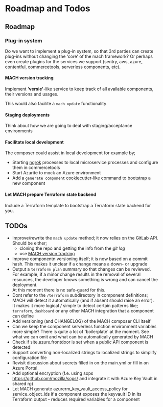 # Roadmap and Todos

## Roadmap

### Plug-in system
Do we want to implement a plug-in system, so that 3rd parties can create plug-ins without changing the 'core' of the mach framework? Or perhaps even create plugins for the services we support (sentry, aws, azure, contentful, commercetools, serverless components, etc).

#### MACH version tracking
Implement **'versie'**-like service to keep track of all available components, their versions and usages.

This would also facilite a `mach update` functionality

#### Staging deployments
Think about how we are going to deal with staging/acceptance environments


#### Facilitate local development
The composer could assist in local development for example by;

- Starting [ngrok](https://ngrok.com/) processes to local microservice processes and configure them in commercetools
- Start Azurite to mock an Azure environment
- Add a `generate component` cookiecutter-like command to bootstrap a new component 


#### Let MACH prepare Terraform state backend
Include a Terraform template to bootstrap a Terraform state backend for you.


## TODOs
- Improve/rewrite the `mach update` method; it now relies on the GitLab API. Should be either;
    - cloning the repo and getting the info from the *git log*
    - use [MACH version tracking](#mach-version-tracking)
- Improve componentn versioning itself; it is now based on a commit hash. This makes it unclear if a change means a down- or upgrade
- Output a `terraform plan` summary so that changes can be reviewed.  
  For example; if a minor change results in the removal of several resources, the developer knows something is wrong and can cancel the deployment.  
  At this moment there is no safe-guard for this.
- Dont refer to the `/terraform` subdirectory in component definitions; MACH will detect it automatically (and if absent should raise an error).  
  It makes it more logical / simple to detect certain patterns like; `terraform`, `dashboard` or any other MACH integration that a component can define
- Add versioning (and CHANGELOG) of the MACH composer CLI itself
- Can we keep the component serverless function environment variables more simple? There is quite a lot of 'boilerplate' at the moment. See what we can omit and what can be automatically generated by MACH
- Check if site.azure.frontdoor is set when a public API component is detected
- Support converting non-localized strings to localized strings to simplify configuration file
- Revisit discussion about secrets filled in on the main.yml or fill in on Azure Portal.
- Add optional encryption (f.e. using sops https://github.com/mozilla/sops/ and integrate it with Azure Key Vault in shared rg)
- Let MACH generate azurerm_key_vault_access_policy for service_object_ids if a component exposes the keyvault ID in its Terraform output - reduces required variables for a component